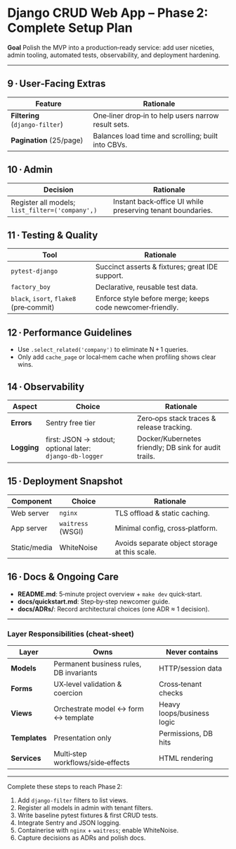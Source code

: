 # Django CRUD Web App – **Phase 2: Complete Setup Plan**

**Goal**
Polish the MVP into a production‑ready service: add user niceties, admin tooling, automated tests, observability, and deployment hardening.

---

## 9 · User‑Facing Extras

| Feature | Rationale |
| --- | --- |
| **Filtering** (`django‑filter`) | One‑liner drop‑in to help users narrow result sets. |
| **Pagination** (25/page) | Balances load time and scrolling; built into CBVs. |

## 10 · Admin

| Decision | Rationale |
| --- | --- |
| Register all models; `list_filter=('company',)` | Instant back‑office UI while preserving tenant boundaries. |

## 11 · Testing & Quality

| Tool | Rationale |
| --- | --- |
| `pytest‑django` | Succinct asserts & fixtures; great IDE support. |
| `factory_boy` | Declarative, reusable test data. |
| `black`, `isort`, `flake8` (pre‑commit) | Enforce style before merge; keeps code newcomer‑friendly. |

## 12 · Performance Guidelines

- Use `.select_related('company')` to eliminate N + 1 queries.
- Only add `cache_page` or local‑mem cache when profiling shows clear wins.

## 14 · Observability

| Aspect | Choice | Rationale |
| --- | --- | --- |
| **Errors** | Sentry free tier | Zero‑ops stack traces & release tracking. |
| **Logging** | first: JSON → stdout; optional later: `django‑db‑logger` | Docker/Kubernetes friendly; DB sink for audit trails. |

## 15 · Deployment Snapshot

| Component | Choice | Rationale |
| --- | --- | --- |
| Web server | `nginx` | TLS offload & static caching. |
| App server | `waitress` (WSGI) | Minimal config, cross‑platform. |
| Static/media | WhiteNoise | Avoids separate object storage at this scale. |

## 16 · Docs & Ongoing Care

- **README.md**: 5‑minute project overview + `make dev` quick‑start.
- **docs/quickstart.md**: Step‑by‑step newcomer guide.
- **docs/ADRs/**: Record architectural choices (one ADR ≈ 1 decision).

---

### Layer Responsibilities (cheat‑sheet)

| Layer | Owns | Never contains |
| --- | --- | --- |
| **Models** | Permanent business rules, DB invariants | HTTP/session data |
| **Forms** | UX‑level validation & coercion | Cross‑tenant checks |
| **Views** | Orchestrate model ↔ form ↔ template | Heavy loops/business logic |
| **Templates** | Presentation only | Permissions, DB hits |
| **Services** | Multi‑step workflows/side‑effects | HTML rendering |

---

Complete these steps to reach Phase 2:
1. Add `django‑filter` filters to list views.
2. Register all models in admin with tenant filters.
3. Write baseline pytest fixtures & first CRUD tests.
4. Integrate Sentry and JSON logging.
5. Containerise with `nginx` + `waitress`; enable WhiteNoise.
6. Capture decisions as ADRs and polish docs.


